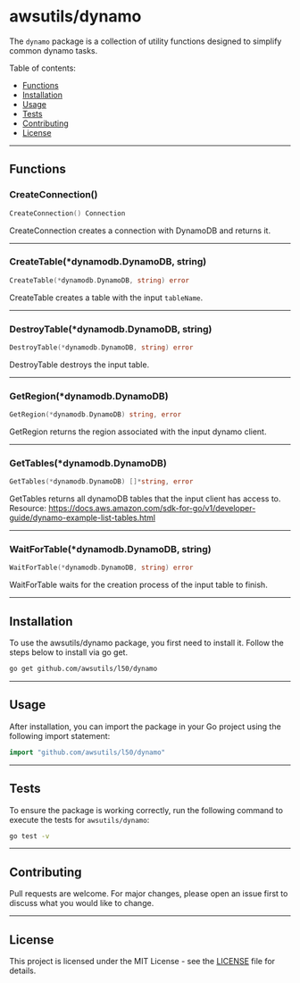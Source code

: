 # awsutils/dynamo

The `dynamo` package is a collection of utility functions
designed to simplify common dynamo tasks.

Table of contents:

- [Functions](#functions)
- [Installation](#installation)
- [Usage](#usage)
- [Tests](#tests)
- [Contributing](#contributing)
- [License](#license)

---

## Functions

### CreateConnection()

```go
CreateConnection() Connection
```

CreateConnection creates a connection
with DynamoDB and returns it.

---

### CreateTable(\*dynamodb.DynamoDB, string)

```go
CreateTable(*dynamodb.DynamoDB, string) error
```

CreateTable creates a table with the input
`tableName`.

---

### DestroyTable(\*dynamodb.DynamoDB, string)

```go
DestroyTable(*dynamodb.DynamoDB, string) error
```

DestroyTable destroys the input table.

---

### GetRegion(\*dynamodb.DynamoDB)

```go
GetRegion(*dynamodb.DynamoDB) string, error
```

GetRegion returns the region associated with the input
dynamo client.

---

### GetTables(\*dynamodb.DynamoDB)

```go
GetTables(*dynamodb.DynamoDB) []*string, error
```

GetTables returns all dynamoDB tables that the
input client has access to.
Resource:
https://docs.aws.amazon.com/sdk-for-go/v1/developer-guide/dynamo-example-list-tables.html

---

### WaitForTable(\*dynamodb.DynamoDB, string)

```go
WaitForTable(*dynamodb.DynamoDB, string) error
```

WaitForTable waits for the creation process of the
input table to finish.

---

## Installation

To use the awsutils/dynamo package, you first need to install it.
Follow the steps below to install via go get.

```bash
go get github.com/awsutils/l50/dynamo
```

---

## Usage

After installation, you can import the package in your Go project
using the following import statement:

```go
import "github.com/awsutils/l50/dynamo"
```

---

## Tests

To ensure the package is working correctly, run the following
command to execute the tests for `awsutils/dynamo`:

```bash
go test -v
```

---

## Contributing

Pull requests are welcome. For major changes,
please open an issue first to discuss what
you would like to change.

---

## License

This project is licensed under the MIT
License - see the [LICENSE](../LICENSE)
file for details.
